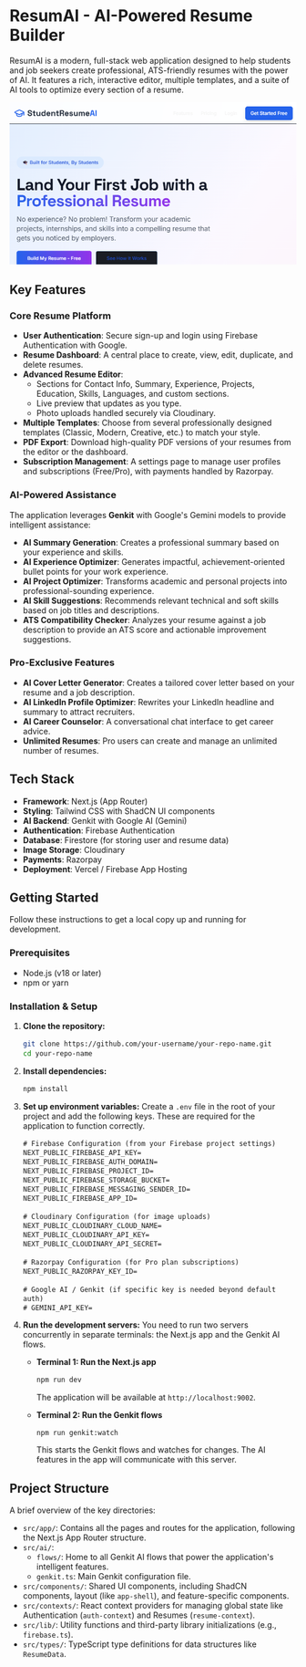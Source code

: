 # ResumAI - AI-Powered Resume Builder

ResumAI is a modern, full-stack web application designed to help students and job seekers create professional, ATS-friendly resumes with the power of AI. It features a rich, interactive editor, multiple templates, and a suite of AI tools to optimize every section of a resume.

![App Screenshot](./public/images/Main_bg.png)

## Key Features

### Core Resume Platform
- **User Authentication**: Secure sign-up and login using Firebase Authentication with Google.
- **Resume Dashboard**: A central place to create, view, edit, duplicate, and delete resumes.
- **Advanced Resume Editor**:
  - Sections for Contact Info, Summary, Experience, Projects, Education, Skills, Languages, and custom sections.
  - Live preview that updates as you type.
  - Photo uploads handled securely via Cloudinary.
- **Multiple Templates**: Choose from several professionally designed templates (Classic, Modern, Creative, etc.) to match your style.
- **PDF Export**: Download high-quality PDF versions of your resumes from the editor or the dashboard.
- **Subscription Management**: A settings page to manage user profiles and subscriptions (Free/Pro), with payments handled by Razorpay.

### AI-Powered Assistance
The application leverages **Genkit** with Google's Gemini models to provide intelligent assistance:
- **AI Summary Generation**: Creates a professional summary based on your experience and skills.
- **AI Experience Optimizer**: Generates impactful, achievement-oriented bullet points for your work experience.
- **AI Project Optimizer**: Transforms academic and personal projects into professional-sounding experience.
- **AI Skill Suggestions**: Recommends relevant technical and soft skills based on job titles and descriptions.
- **ATS Compatibility Checker**: Analyzes your resume against a job description to provide an ATS score and actionable improvement suggestions.

### Pro-Exclusive Features
- **AI Cover Letter Generator**: Creates a tailored cover letter based on your resume and a job description.
- **AI LinkedIn Profile Optimizer**: Rewrites your LinkedIn headline and summary to attract recruiters.
- **AI Career Counselor**: A conversational chat interface to get career advice.
- **Unlimited Resumes**: Pro users can create and manage an unlimited number of resumes.

## Tech Stack

- **Framework**: Next.js (App Router)
- **Styling**: Tailwind CSS with ShadCN UI components
- **AI Backend**: Genkit with Google AI (Gemini)
- **Authentication**: Firebase Authentication
- **Database**: Firestore (for storing user and resume data)
- **Image Storage**: Cloudinary
- **Payments**: Razorpay
- **Deployment**: Vercel / Firebase App Hosting

## Getting Started

Follow these instructions to get a local copy up and running for development.

### Prerequisites
- Node.js (v18 or later)
- npm or yarn

### Installation & Setup

1.  **Clone the repository:**
    ```bash
    git clone https://github.com/your-username/your-repo-name.git
    cd your-repo-name
    ```

2.  **Install dependencies:**
    ```bash
    npm install
    ```

3.  **Set up environment variables:**
    Create a `.env` file in the root of your project and add the following keys. These are required for the application to function correctly.

    ```env
    # Firebase Configuration (from your Firebase project settings)
    NEXT_PUBLIC_FIREBASE_API_KEY=
    NEXT_PUBLIC_FIREBASE_AUTH_DOMAIN=
    NEXT_PUBLIC_FIREBASE_PROJECT_ID=
    NEXT_PUBLIC_FIREBASE_STORAGE_BUCKET=
    NEXT_PUBLIC_FIREBASE_MESSAGING_SENDER_ID=
    NEXT_PUBLIC_FIREBASE_APP_ID=

    # Cloudinary Configuration (for image uploads)
    NEXT_PUBLIC_CLOUDINARY_CLOUD_NAME=
    NEXT_PUBLIC_CLOUDINARY_API_KEY=
    NEXT_PUBLIC_CLOUDINARY_API_SECRET=

    # Razorpay Configuration (for Pro plan subscriptions)
    NEXT_PUBLIC_RAZORPAY_KEY_ID=

    # Google AI / Genkit (if specific key is needed beyond default auth)
    # GEMINI_API_KEY=
    ```

4.  **Run the development servers:**
    You need to run two servers concurrently in separate terminals: the Next.js app and the Genkit AI flows.

    - **Terminal 1: Run the Next.js app**
      ```bash
      npm run dev
      ```
      The application will be available at `http://localhost:9002`.

    - **Terminal 2: Run the Genkit flows**
      ```bash
      npm run genkit:watch
      ```
      This starts the Genkit flows and watches for changes. The AI features in the app will communicate with this server.

## Project Structure

A brief overview of the key directories:

-   `src/app/`: Contains all the pages and routes for the application, following the Next.js App Router structure.
-   `src/ai/`:
    -   `flows/`: Home to all Genkit AI flows that power the application's intelligent features.
    -   `genkit.ts`: Main Genkit configuration file.
-   `src/components/`: Shared UI components, including ShadCN components, layout (like `app-shell`), and feature-specific components.
-   `src/contexts/`: React context providers for managing global state like Authentication (`auth-context`) and Resumes (`resume-context`).
-   `src/lib/`: Utility functions and third-party library initializations (e.g., `firebase.ts`).
-   `src/types/`: TypeScript type definitions for data structures like `ResumeData`.
